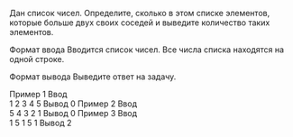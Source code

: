 Дан список чисел. Определите, сколько в этом списке элементов, которые больше двух своих соседей и выведите количество таких элементов.

Формат ввода
Вводится список чисел. Все числа списка находятся на одной строке.

Формат вывода
Выведите ответ на задачу.

Пример 1
Ввод	
1 2 3 4 5
Вывод
0
Пример 2
Ввод	
5 4 3 2 1
Вывод
0
Пример 3
Ввод	
1 5 1 5 1
Вывод
2
